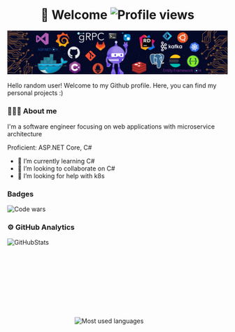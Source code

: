 <h1 align="center">👋 Welcome <img src="https://komarev.com/ghpvc/?username=inozpavel" alt="Profile views"></h1>
<p align="center"><img src="background.png" alt="Skills"></p>

Hello random user! Welcome to my Github profile. Here, you can find my personal projects :)

### 👨🏻‍💻 About me

I'm a software engineer focusing on web applications with microservice architecture

Proficient: ASP.NET Core, C#

[comment]: <> (- 🔭 I’m currently working on ...)

- 🌱 I’m currently learning C#
- 👯 I’m looking to collaborate on C#
- 🤔 I’m looking for help with k8s

[comment]: <> (- 💬 Ask me about ...)

[comment]: <> (- 📫 How to reach me: ...)

[comment]: <> (- 😄 Pronouns: ...)

[comment]: <> (- ⚡ Fun fact: ...)

### Badges

![Code wars](https://www.codewars.com/users/Inozpavel/badges/large)

### ⚙️ GitHub Analytics

<p align="left">
<a href="https://github.com/Inozpavel">
<img height="180em" width="400em" align="left" alt="GitHubStats" src="https://github-readme-stats.vercel.app/api?username=inozpavel&count_private=true&show_icons=true&title_color=2F7FEC&icon_color=79ff97&text_color=9f9f9f&bg_color=151515"/>
<img height="180em" width="350em" align="right" alt="Most used languages" src="https://github-readme-stats.vercel.app/api/top-langs/?username=inozpavel&count_private=true&langs_count=8&layout=compact&title_color=2F7FEC&icon_color=79ff97&text_color=9f9f9f&bg_color=151515&theme=cobalt&hide=javascript,html,css"/>
</a>
</p>


[comment]: <> (### Languages and tools)

[comment]: <> ( ![C#]&#40;https://img.shields.io/badge/-ASP_NET_Core-090909>&#41;)

[comment]: <> ( ![C++]&#40;https://img.shields.io/badge/-C++-090909>&#41;)
